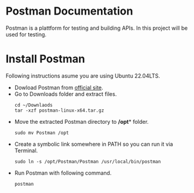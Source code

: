 # Postman Documentation

Postman is a plattform for testing and building APIs. In this project will be used for testing.

# Install Postman
Following instructions asume you are using Ubuntu 22.04LTS.

- Dowload Postman from [official site](https://www.postman.com/downloads/).
- Go to Downloads folder and extract files.
    ```
    cd ~/Downlaods
    tar -xzf postman-linux-x64.tar.gz
    ```
- Move the extracted Postman directory to **/opt*** folder.
    ```
    sudo mv Postman /opt
    ```
- Create a symbolic link somewhere in PATH so you can run it via Terminal.
    ```
    sudo ln -s /opt/Postman/Postman /usr/local/bin/postman
    ```
- Run Postman with following command.
    ```
    postman
    ```
